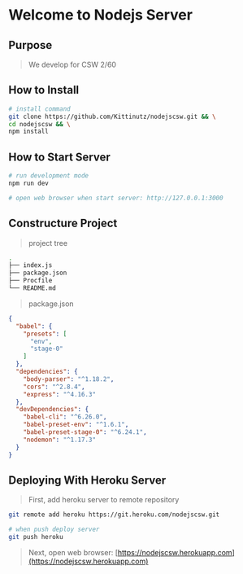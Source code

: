 # Welcome to Nodejs Server

## Purpose

> We develop for CSW 2/60

## How to Install

```bash
# install command
git clone https://github.com/Kittinutz/nodejscsw.git && \
cd nodejscsw && \
npm install
```

## How to Start Server

```bash
# run development mode
npm run dev

# open web browser when start server: http://127.0.0.1:3000
```

## Constructure Project

> project tree

```bash
.
├── index.js
├── package.json
├── Procfile
└── README.md
```

> package.json

```json
{
  "babel": {
    "presets": [
      "env",
      "stage-0"
    ]
  },
  "dependencies": {
    "body-parser": "^1.18.2",
    "cors": "^2.8.4",
    "express": "^4.16.3"
  },
  "devDependencies": {
    "babel-cli": "^6.26.0",
    "babel-preset-env": "^1.6.1",
    "babel-preset-stage-0": "^6.24.1",
    "nodemon": "^1.17.3"
  }
}
```

## Deploying With Heroku Server

> First, add heroku server to remote repository

```bash
git remote add heroku https://git.heroku.com/nodejscsw.git

# when push deploy server
git push heroku
```

> Next, open web browser: [https://nodejscsw.herokuapp.com](https://nodejscsw.herokuapp.com)
